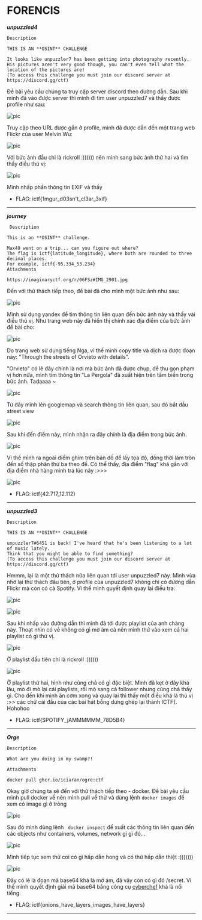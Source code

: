 # FORENCIS
**_unpuzzled4_**
```
Description

THIS IS AN **OSINT** CHALLENGE

It looks like unpuzzler7 has been getting into photography recently. 
His pictures aren't very good though, you can't even tell what the location of the pictures are! 
(To access this challenge you must join our discord server at https://discord.gg/ctf)
```

Đề bài yêu cầu chúng ta truy cập server discord theo đường dẫn. Sau khi mình đã vào được server thì mình đi tìm user unpuzzled7 và thấy được profile như sau:


![pic](https://github.com/1259iknowthat/CTF-WRITEUPS/blob/main/Pictures/ictf2022/profile.png "profile")

Truy cập theo URL được gắn ở profile, mình đã được dẫn đến một trang web Flickr của user Melvin Wu:

![pic](https://github.com/1259iknowthat/CTF-WRITEUPS/blob/main/Pictures/ictf2022/flickr.png "flickr")

Với bức ảnh đầu chỉ là rickroll :)))))) nên mình sang bức ảnh thứ hai và tìm thấy điều thú vị:

![pic](https://github.com/1259iknowthat/CTF-WRITEUPS/blob/main/Pictures/ictf2022/flickr2.png "flickr2")


Mình nhấp phần thông tin EXIF và thấy 
- FLAG: ictf{1mgur_d03sn't_cl3ar_3xif}

___

**_journey_**
```
 Description

This is an **OSINT** challenge.

Max49 went on a trip... can you figure out where? 
The flag is ictf{latitude_longitude}, where both are rounded to three decimal places. 
For example, ictf{-95.334_53.234}
Attachments

https://imaginaryctf.org/r/06FSz#IMG_2901.jpg
```

Đến với thử thách tiếp theo, đề bài đã cho mình một bức ảnh như sau:

![pic](https://github.com/1259iknowthat/CTF-WRITEUPS/blob/main/Pictures/ictf2022/journey.jpg "journey")

Mình sử dụng yandex để tìm thông tin liên quan đến bức ảnh này và thấy vài điều thú vị.
Như trang web này đã hiển thị chính xác địa điểm của bức ảnh đề bài cho:

![pic](https://github.com/1259iknowthat/CTF-WRITEUPS/blob/main/Pictures/ictf2022/web.png "web")

Do trang web sử dụng tiếng Nga, vì thế mình copy title và dịch ra được đoạn này: "Through the streets of Orvieto with details".

"Orvieto" có lẽ đây chính là nơi mà bức ảnh đã được chụp, để thu gọn phạm vị hơn nữa, mình tìm thông tin "La Pergola" đã xuất hiện trên tấm biển trong bức ảnh. Tadaaaa ~ 

![pic](https://github.com/1259iknowthat/CTF-WRITEUPS/blob/main/Pictures/ictf2022/search.png "search")

Từ đây mình lên googlemap và search thông tin liên quan, sau đó bắt đầu street view

![pic](https://github.com/1259iknowthat/CTF-WRITEUPS/blob/main/Pictures/ictf2022/streetview.png "streetview")


Sau khi đến điểm này, mình nhận ra đây chính là địa điểm trong bức ảnh.

![pic](https://github.com/1259iknowthat/CTF-WRITEUPS/blob/main/Pictures/ictf2022/place.png "place")

Vì thế mình ra ngoài điểm ghim trên bản đồ để lấy tọa độ, đồng thời làm tròn đến số thập phân thứ ba theo đề. Có thể thấy, địa điểm "flag" khá gần với địa điểm nhà hàng mình tra lúc nãy :>>>

![pic](https://github.com/1259iknowthat/CTF-WRITEUPS/blob/main/Pictures/ictf2022/toado.png "place")

- FLAG: ictf{42.717_12.112}

___


**_unpuzzled3_**
```
Description

THIS IS AN **OSINT** CHALLENGE

unpuzzler7#6451 is back! I've heard that he's been listening to a lot of music lately. 
Think that you might be able to find something? 
(To access this challenge you must join our discord server at https://discord.gg/ctf)
```

Hmmm, lại là một thử thách nữa liên quan tới user unpuzzled7 này. Mình vừa nhớ lại thử thách đầu tiên, ở profile của unpuzzled7 không chỉ có đường dẫn Flickr mà còn có cả Spotify. Vì thế mình quyết định quay lại điều tra:

![pic](https://github.com/1259iknowthat/CTF-WRITEUPS/blob/main/Pictures/ictf2022/profile2.png "profile2")

![pic](https://github.com/1259iknowthat/CTF-WRITEUPS/blob/main/Pictures/ictf2022/music.png "music playlists")

Sau khi nhấp vào đường dẫn thì mình đã tới được playlist của anh chàng này. Thoạt nhìn có vẻ không có gì mờ ám cả nên mình thử vào xem cả hai playlist có gì thứ vị.

![pic](https://github.com/1259iknowthat/CTF-WRITEUPS/blob/main/Pictures/ictf2022/rickroll.png "rickroll")

Ở playlist đầu tiên chỉ là rickroll :))))))

![pic](https://github.com/1259iknowthat/CTF-WRITEUPS/blob/main/Pictures/ictf2022/flag.png "music2")

Ở playlist thứ hai, hình như cũng chả có gì đặc biệt. Mình đã kẹt ở đây khá lâu, mò đi mò lại cái playlists, rồi mò sang cả follower nhưng cũng chả thấy gì. Cho đến khi mình ăn cơm xong và quay lại thì thấy một điều khá là thú vị :>> các chữ cái đầu của các bài hát bỗng dưng ghép lại thành ICTF{. Hohohoo

- FLAG: ictf{SPOTIFY_jAMMMMMM_78D5B4}
____

**_Orge_**
```
Description

What are you doing in my swamp?!

Attachments

docker pull ghcr.io/iciaran/ogre:ctf
```
Okay giờ chúng ta sẽ đến với thử thách tiếp theo - docker. Đề bài yêu cầu mình pull docker về nên mình pull về thử và dùng lệnh ```docker images``` để xem có image gì ở trỏng

![pic](https://github.com/1259iknowthat/CTF-WRITEUPS/blob/main/Pictures/ictf2022/dockercmd.png "docker")

Sau đó mình dùng lệnh ``` docker inspect``` để xuất các thông tin liên quan đến các objects như containers, volumes, network gì gì đó...

![pic](https://github.com/1259iknowthat/CTF-WRITEUPS/blob/main/Pictures/ictf2022/docker.png "docker")

Mình tiếp tục xem thử coi có gì hấp dẫn hong và có thứ hấp dẫn thiệt :)))))))

![pic](https://github.com/1259iknowthat/CTF-WRITEUPS/blob/main/Pictures/ictf2022/secretcipher.png "secretcipher")

Đây có lẽ là đoạn mã base64 khá là mờ ám, đã vậy còn có gì đó /secret. Vì thế mình quyết định giải mã base64 bằng công cụ [cyberchef](https://cyberchef.org/) khá là nổi tiếng.

- FLAG: ictf{onions_have_layers_images_have_layers}

___







